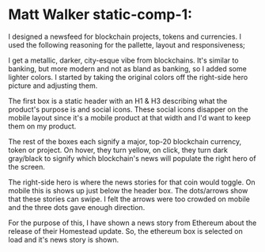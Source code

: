 # Matt Walker static-comp-1:

I designed a newsfeed for blockchain projects, tokens and currencies. I used the following reasoning for the pallette, layout and responsiveness;

I get a metallic, darker, city-esque vibe from blockchains. It's similar to banking, but more modern and not as bland as banking, so I added some lighter colors. I started by taking the original colors off the right-side hero picture and adjusting them.

The first box is a static header with an H1 & H3 describing what the product's purpose is and social icons. These social icons disapper on the mobile layout since it's a mobile product at that width and I'd want to keep them on my product.

The rest of the boxes each signify a major, top-20 blockchain currency, token or project. On hover, they turn yellow, on click, they turn dark gray/black to signify which blockchain's news will populate the right hero of the screen. 

The right-side hero is where the news stories for that coin would toggle. On mobile this is shows up just below the header box. The dots/arrows show that these stories can swipe. I felt the arrows were too crowded on mobile and the three dots gave enough direction.

For the purpose of this, I have shown a news story from Ethereum about the release of their Homestead update. So, the ethereum box is selected on load and it's news story is shown. 




